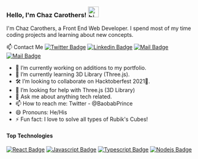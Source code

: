 ### Hello, I'm Chaz Carothers! <img src="https://user-images.githubusercontent.com/1303154/88677602-1635ba80-d120-11ea-84d8-d263ba5fc3c0.gif" width="28px" alt="hi">

I'm Chaz Carothers, a Front End Web Developer. I spend most of my time coding projects and learning about new concepts.

:mailbox: Contact Me
[![Twitter Badge](https://img.shields.io/badge/-@BaobabPrince-1ca0f1?style=flat&labelColor=1ca0f1&logo=twitter&logoColor=white&link=https://twitter.com/BaobabPrince)](https://twitter.com/BaobabPrince) [![Linkedin Badge](https://img.shields.io/badge/-Carothers-0e76a8?style=flat&labelColor=0e76a8&logo=linkedin&logoColor=white)](https://www.linkedin.com/in/chaz-carothers-169117194/) [![Mail Badge](https://img.shields.io/badge/-@baobabprince-e84393?style=flat&labelColor=e84393&logo=instagram&logoColor=white)](https://instagram.com/baobabprince) [![Mail Badge](https://img.shields.io/badge/-chaz.carothers-c0392b?style=flat&labelColor=c0392b&logo=gmail&logoColor=white)](mailto:chaz.carothers@gmail.com)

- 🔭 I’m currently working on additions to my portfolio.
- 🌱 I’m currently learning 3D Library (Three.js).
- 🛠 I’m looking to collaborate on Hacktoberfest 2021🙂.
- 🤔 I’m looking for help with Three.js (3D Library)
- 💬 Ask me about anything tech related.
- 📫 How to reach me: Twitter - @BaobabPrince
- 😄 Pronouns: He/His
- ⚡ Fun fact: I love to solve all types of Rubik's Cubes!

#### Top Technologies

[![React Badge](https://img.shields.io/badge/-React-61DBFB?style=for-the-badge&labelColor=black&logo=react&logoColor=61DBFB)](#) [![Javascript Badge](https://img.shields.io/badge/-Javascript-F0DB4F?style=for-the-badge&labelColor=black&logo=javascript&logoColor=F0DB4F)](#) [![Typescript Badge](https://img.shields.io/badge/-Typescript-007acc?style=for-the-badge&labelColor=black&logo=typescript&logoColor=007acc)](#) [![Nodejs Badge](https://img.shields.io/badge/-Nodejs-3C873A?style=for-the-badge&labelColor=black&logo=node.js&logoColor=3C873A)](#)
